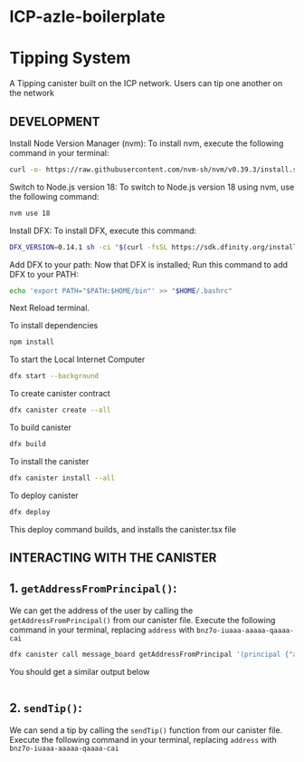 # ICP-azle-boilerplate
# Tipping System

A Tipping canister built on the ICP network. Users can tip one another on the network

## DEVELOPMENT

Install Node Version Manager (nvm): To install nvm, execute the following command in your terminal:

```bash
curl -o- https://raw.githubusercontent.com/nvm-sh/nvm/v0.39.3/install.sh | bash
```

Switch to Node.js version 18: To switch to Node.js version 18 using nvm, use the following command:

```bash
nvm use 18
```

Install DFX: To install DFX, execute this command:

``` bash
DFX_VERSION=0.14.1 sh -ci "$(curl -fsSL https://sdk.dfinity.org/install.sh)"
```

Add DFX to your path: Now that DFX is installed; Run this command to add DFX to your PATH:

```bash
echo 'export PATH="$PATH:$HOME/bin"' >> "$HOME/.bashrc"
```

Next Reload terminal.

To install dependencies

```bash
npm install
```

To start the Local Internet Computer

```bash
dfx start --background
```

To create canister contract

```bash
dfx canister create --all
```

To build canister

```bash
dfx build
```

To install the canister

```bash
dfx canister install --all
```

To deploy canister

```bash
dfx deploy
```

This deploy command builds, and installs the canister.tsx file

## INTERACTING WITH THE CANISTER

## 1. `getAddressFromPrincipal()`:

We can get the address of the user by calling the `getAddressFromPrincipal()` from our canister file. Execute the following command in your terminal, replacing `address` with `bnz7o-iuaaa-aaaaa-qaaaa-cai`
```bash
dfx canister call message_board getAddressFromPrincipal '(principal {"address"})
```
You should get a similar output below

![]()

## 2. `sendTip()`:

We can send a tip by calling the `sendTip()` function from our canister file. Execute the following command in your terminal, replacing `address` with `bnz7o-iuaaa-aaaaa-qaaaa-cai`

